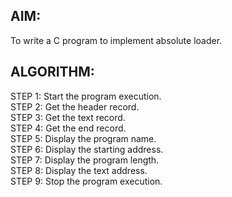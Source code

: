 ## AIM:

To write a C program to implement absolute loader.<br>

## ALGORITHM:

STEP 1: Start the program execution.<br>
STEP 2: Get the header record.<br>
STEP 3: Get the text record.<br>
STEP 4: Get the end record.<br>
STEP 5: Display the program name.<br>
STEP 6: Display the starting address.<br>
STEP 7: Display the program length.<br>
STEP 8: Display the text address.<br>
STEP 9: Stop the program execution.